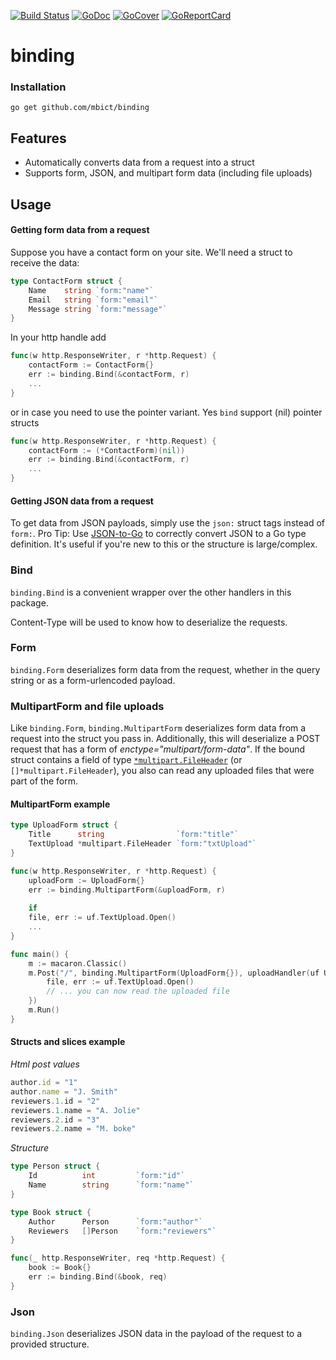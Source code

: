 [![Build Status](https://travis-ci.org/mbict/go-binding.png?branch=master)](https://travis-ci.org/mbict/go-binding)
[![GoDoc](https://godoc.org/github.com/mbict/go-binding?status.png)](http://godoc.org/github.com/mbict/go-binding)
[![GoCover](http://gocover.io/_badge/github.com/mbict/go-binding)](http://gocover.io/github.com/mbict/go-binding)
[![GoReportCard](http://goreportcard.com/badge/mbict/go-binding)](http://goreportcard.com/report/mbict/go-binding)

binding
=======


### Installation

	go get github.com/mbict/binding
	
## Features

 - Automatically converts data from a request into a struct
 - Supports form, JSON, and multipart form data (including file uploads)

## Usage

#### Getting form data from a request

Suppose you have a contact form on your site. We'll need a struct to receive the data:

```go
type ContactForm struct {
	Name    string `form:"name"`
	Email   string `form:"email"`
	Message string `form:"message"`
}
```

In your http handle add 

```go
func(w http.ResponseWriter, r *http.Request) {
	contactForm := ContactForm{}
	err := binding.Bind(&contactForm, r)
	...
}
```

or in case you need to use the pointer variant. Yes `bind` support (nil) pointer structs

```go
func(w http.ResponseWriter, r *http.Request) {
	contactForm := (*ContactForm)(nil))
	err := binding.Bind(&contactForm, r)
	...
}
```

#### Getting JSON data from a request

To get data from JSON payloads, simply use the `json:` struct tags instead of `form:`. Pro Tip: Use [JSON-to-Go](http://mholt.github.io/json-to-go/) to correctly convert JSON to a Go type definition. It's useful if you're new to this or the structure is large/complex.

### Bind

`binding.Bind` is a convenient wrapper over the other handlers in this package.

Content-Type will be used to know how to deserialize the requests.

### Form

`binding.Form` deserializes form data from the request, whether in the query string or as a form-urlencoded payload.

### MultipartForm and file uploads

Like `binding.Form`, `binding.MultipartForm` deserializes form data from a request into the struct you pass in. Additionally, this will deserialize a POST request that has a form of *enctype="multipart/form-data"*. If the bound struct contains a field of type [`*multipart.FileHeader`](http://golang.org/pkg/mime/multipart/#FileHeader) (or `[]*multipart.FileHeader`), you also can read any uploaded files that were part of the form.

#### MultipartForm example

```go
type UploadForm struct {
	Title      string                `form:"title"`
	TextUpload *multipart.FileHeader `form:"txtUpload"`
}

func(w http.ResponseWriter, r *http.Request) {
	uploadForm := UploadForm{}
	err := binding.MultipartForm(&uploadForm, r)
	
	if 
	file, err := uf.TextUpload.Open()
	...
}

func main() {
	m := macaron.Classic()
	m.Post("/", binding.MultipartForm(UploadForm{}), uploadHandler(uf UploadForm) string {
		file, err := uf.TextUpload.Open()
		// ... you can now read the uploaded file
	})
	m.Run()
}
```

#### Structs and slices example

*Html post values*
```javascript
author.id = "1"
author.name = "J. Smith"
reviewers.1.id = "2"
reviewers.1.name = "A. Jolie"
reviewers.2.id = "3"
reviewers.2.name = "M. boke"
```

*Structure*

```go
type Person struct {
	Id			int			`form:"id"`
	Name		string 		`form:"name"`
}

type Book struct {
	Author    	Person		`form:"author"`
	Reviewers 	[]Person	`form:"reviewers"`
}

func(_ http.ResponseWriter, req *http.Request) {
	book := Book{}
	err := binding.Bind(&book, req)
}
```

### Json

`binding.Json` deserializes JSON data in the payload of the request to a provided structure.


